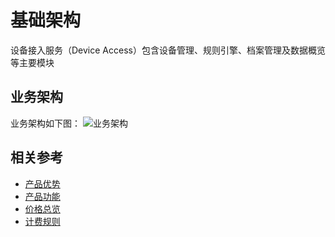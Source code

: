 # 基础架构

设备接入服务（Device Access）包含设备管理、规则引擎、档案管理及数据概览等主要模块

## 业务架构
业务架构如下图：
![业务架构](../../../../image/IoT/IoT-Core/Introduction/Architecture-Core.png)



## 相关参考

- [产品优势](../Introduction/Benefits.md)
- [产品功能](../Introduction/Features.md)
- [价格总览](../Pricing/Price-Overview.md)
- [计费规则](../Pricing/Billing-Rules.md)
